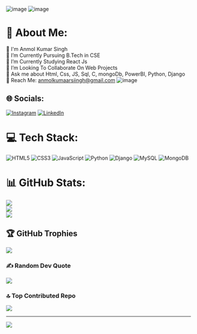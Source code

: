 ![image](https://github.com/user-attachments/assets/c4fb65d0-85af-41bf-9f5a-4330eb082e71)
![image](https://github.com/user-attachments/assets/624e743e-ac19-4f5a-80d5-f03f978e43af)


# 💫 About Me:
👋 I'm Anmol Kumar Singh<br>🔭 I’m Currently Pursuing B.Tech in CSE<br>🌱 I’m Currently Studying React Js<br>🤝 I’m Looking To Collaborate On Web Projects    <br>💬 Ask me about Html, Css, JS, Sql, C, mongoDb, PowerBI, Python, Django  <br>📧 Reach Me: anmolkumaarsiingh@gmail.com
![image](https://github.com/user-attachments/assets/2d52bba0-997f-4127-a7cc-5ce470a4da9a)



## 🌐 Socials:
[![Instagram](https://img.shields.io/badge/Instagram-%23E4405F.svg?logo=Instagram&logoColor=white)](https://instagram.com/anmolkumaarsiingh) [![LinkedIn](https://img.shields.io/badge/LinkedIn-%230077B5.svg?logo=linkedin&logoColor=white)](https://linkedin.com/in/anmolkumaarsiingh) 

# 💻 Tech Stack:
![HTML5](https://img.shields.io/badge/html5-%23E34F26.svg?style=for-the-badge&logo=html5&logoColor=white) ![CSS3](https://img.shields.io/badge/css3-%231572B6.svg?style=for-the-badge&logo=css3&logoColor=white) ![JavaScript](https://img.shields.io/badge/javascript-%23323330.svg?style=for-the-badge&logo=javascript&logoColor=%23F7DF1E) ![Python](https://img.shields.io/badge/python-3670A0?style=for-the-badge&logo=python&logoColor=ffdd54) ![Django](https://img.shields.io/badge/django-%23092E20.svg?style=for-the-badge&logo=django&logoColor=white) ![MySQL](https://img.shields.io/badge/mysql-4479A1.svg?style=for-the-badge&logo=mysql&logoColor=white) ![MongoDB](https://img.shields.io/badge/MongoDB-%234ea94b.svg?style=for-the-badge&logo=mongodb&logoColor=white)
# 📊 GitHub Stats:
![](https://github-readme-stats.vercel.app/api?username=anmolkumaarsiing&theme=dark&hide_border=false&include_all_commits=true&count_private=true)<br/>
![](https://github-readme-streak-stats.herokuapp.com/?user=anmolkumaarsiing&theme=dark&hide_border=false)<br/>
![](https://github-readme-stats.vercel.app/api/top-langs/?username=anmolkumaarsiing&theme=dark&hide_border=false&include_all_commits=true&count_private=true&layout=compact)

## 🏆 GitHub Trophies
![](https://github-profile-trophy.vercel.app/?username=anmolkumaarsiing&theme=radical&no-frame=false&no-bg=true&margin-w=4)

### ✍️ Random Dev Quote
![](https://quotes-github-readme.vercel.app/api?type=horizontal&theme=radical)

### 🔝 Top Contributed Repo
![](https://github-contributor-stats.vercel.app/api?username=anmolkumaarsiing&limit=5&theme=dark&combine_all_yearly_contributions=true)

---
[![](https://visitcount.itsvg.in/api?id=anmolkumaarsiing&icon=0&color=0)](https://visitcount.itsvg.in)

<!-- Proudly created with GPRM ( https://gprm.itsvg.in ) -->
